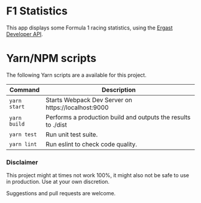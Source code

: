# F1 Statistics

This app displays some Formula 1 racing statistics, using the [Ergast Developer API](http://ergast.com/mrd/).

# Yarn/NPM scripts

The following Yarn scripts are a available for this project.

| Command | Description |
| ------- | ----------- |
| `yarn start` | Starts Webpack Dev Server on https://localhost:9000 |
| `yarn build` | Performs a production build and outputs the results to ./dist |
| `yarn test` | Run unit test suite. |
| `yarn lint` | Run eslint to check code quality. |

### Disclaimer

This project might at times not work 100%, it might also not be safe to use in production. Use at your own discretion.

Suggestions and pull requests are welcome.
